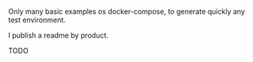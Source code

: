 Only many basic examples os docker-compose, to generate quickly any test environment. 

I publish a readme by product.
 
TODO
